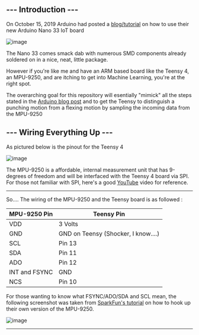 ## --- Introduction --- ##
 
On October 15, 2019 Arduino had posted a [blog/tutorial](https://blog.arduino.cc/2019/10/15/get-started-with-machine-learning-on-arduino/) on how to use their new Arduino Nano 33 IoT board
 
![image](https://user-images.githubusercontent.com/39348633/93692108-9dfecc00-fab4-11ea-9ec8-d777d6c8ebf8.png)
 
The Nano 33 comes smack dab with numerous SMD components already soldered on in a nice, neat, little package.
 
However if you're like me and have an ARM based board like the Teensy 4, an MPU-9250, and are itching to get into Machine Learning, you're at the right spot.
 
The overarching goal for this repository will esentially "mimick" all the steps stated in the [Arduino blog post](https://blog.arduino.cc/2019/10/15/get-started-with-machine-learning-on-arduino/)
and to get the Teensy to distinguish a punching motion from a flexing motion by sampling the incoming data from the MPU-9250
 
## --- Wiring Everything Up --- ##
 
As pictured below is the pinout for the Teensy 4
 
![image](https://user-images.githubusercontent.com/39348633/93692469-4f9ffc00-fab9-11ea-92a1-0242fd0c7c85.png)
 
The MPU-9250 is a affordable, internal measurement unit that has 9-degrees of freedom and will be interfaced with the Teensy 4 board via SPI. For those not familiar with SPI, here's a good [YouTube](https://www.youtube.com/watch?v=fvOAbDMzoks&ab_channel=GreatScott%21) video for reference.
 
-----------
So.... The wiring of the MPU-9250 and the Teensy board is as followed : 
 
MPU-9250 Pin | Teensy Pin 
------------ | ------------
VDD | 3 Volts
GND | GND on Teensy (Shocker, I know....)
SCL | Pin 13
SDA | Pin 11
ADO | Pin 12
INT and FSYNC | GND
NCS | Pin 10
 
For those wanting to know what FSYNC/ADO/SDA and SCL mean, the following screenshot was taken from [SparkFun's tutorial](https://learn.sparkfun.com/tutorials/mpu-9250-hookup-guide/all) on how to hook up their own version of the MPU-9250.
 
![image](https://user-images.githubusercontent.com/39348633/93692709-07cea400-fabc-11ea-8405-e53f344fe765.png)
 
-----------
 
 
